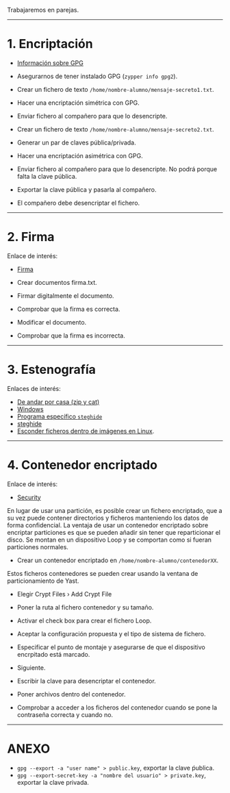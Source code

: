 

Trabajaremos en parejas.

---

# 1. Encriptación

* [Información sobre GPG](https://www.genbetadev.com/seguridad-informatica/manual-de-gpg-cifra-y-envia-datos-de-forma-segura)
* Asegurarnos de tener instalado GPG (`zypper info gpg2`).
* Crear un fichero de texto `/home/nombre-alumno/mensaje-secreto1.txt`.
* Hacer una encriptación simétrica con GPG.
* Enviar fichero al compañero para que lo desencripte.

* Crear un fichero de texto `/home/nombre-alumno/mensaje-secreto2.txt`.
* Generar un par de claves pública/privada.
* Hacer una encriptación asimétrica con GPG.
* Enviar fichero al compañero para que lo desencripte. No podrá porque falta la clave pública.
* Exportar la clave pública y pasarla al compañero.
* El compañero debe desencriptar el fichero.

---

# 2. Firma

Enlace de interés:
* [Firma](https://www.genbetadev.com/seguridad-informatica/que-son-y-para-que-sirven-los-hash-funciones-de-resumen-y-firmas-digitales)

* Crear documentos firma.txt.
* Firmar digitalmente el documento.
* Comprobar que la firma es correcta.
* Modificar el documento.
* Comprobar que la firma es incorrecta.

---

# 3. Estenografía

Enlaces de interés:

* [De andar por casa (zip y cat)](http://www.linuxhispano.net/2014/07/03/ocultar-datos-en-imagenes-esteganografia-de-andar-por-casa/)
* [Windows](http://www.taringa.net/posts/linux/19356036/Esconder-archivos-en-imagenes-Esteganografia.html)
* [Programa específico `steghide`](http://www.reydes.com/d/?q=Ocultar_un_Archivo_de_Texto_dentro_de_un_Archivo_JPG_utilizando_Steghide)
* [steghide](http://www.linuxadictos.com/steghide-esteganografia-para-ocultar-texto-en-imagenes.html)
* [Esconder ficheros dentro de imágenes en Linux](www.ostechnix.com/hide-files-inside-images-linux/).

---

# 4. Contenedor encriptado

Enlace de interés:
* [Security](https://doc.opensuse.org/documentation/leap/security/html/book.security/cha.security.cryptofs.html#sec.security.cryptofs.y2)

En lugar de usar una partición, es posible crear un fichero encriptado, que a su vez puede contener directorios y ficheros manteniendo los datos de forma confidencial. La ventaja de usar un contenedor encriptado sobre encriptar particiones es que se pueden añadir sin tener que reparticionar el disco.
Se montan en un dispositivo Loop y se comportan como si fueran particiones normales.

* Crear un contenedor encriptado en `/home/nombre-alumno/contenedorXX`.

Estos ficheros contenedores se pueden crear usando la ventana de particionamiento de Yast.
* Elegir Crypt Files › Add Crypt File
* Poner la ruta al fichero contenedor y su tamaño.
* Activar el check box para crear el fichero Loop.
* Aceptar la configuración propuesta y el tipo de sistema de fichero.
* Especificar el punto de montaje y asegurarse de que el dispositivo encrpitado está marcado.
* Siguiente.
* Escribir la clave para desencriptar el contenedor.

* Poner archivos dentro del contenedor.
* Comprobar a acceder a los ficheros del contenedor cuando se pone la contraseña correcta y cuando no.

---

# ANEXO

* `gpg --export -a "user name" > public.key`, exportar la clave ṕublica.
* `gpg --export-secret-key -a "nombre del usuario" > private.key`, exportar la clave privada.
